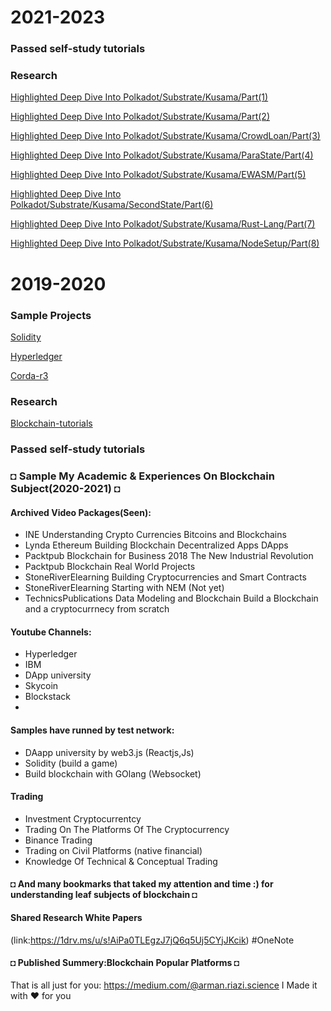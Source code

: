 
# 2021-2023


### Passed self-study tutorials 

### Research
<!-- [Blockchain-tutorials](Blockchain-tutorials.md) -->
 [Highlighted Deep Dive Into Polkadot/Substrate/Kusama/Part(1)](whitepaper.md)

 [Highlighted Deep Dive Into Polkadot/Substrate/Kusama/Part(2)](substrate-framework.md)

 [Highlighted Deep Dive Into Polkadot/Substrate/Kusama/CrowdLoan/Part(3)](crowdloan.md)

 [Highlighted Deep Dive Into Polkadot/Substrate/Kusama/ParaState/Part(4)](parastate.md)

 [Highlighted Deep Dive Into Polkadot/Substrate/Kusama/EWASM/Part(5)](ewasm.md)

 [Highlighted Deep Dive Into Polkadot/Substrate/Kusama/SecondState/Part(6)](secondstate.md)

 [Highlighted Deep Dive Into Polkadot/Substrate/Kusama/Rust-Lang/Part(7)](rust-lang.md)

 [Highlighted Deep Dive Into Polkadot/Substrate/Kusama/NodeSetup/Part(8)](setup.md)

# 2019-2020

### Sample Projects

[Solidity](Solidity.md)

[Hyperledger](Hyperledger.md)

[Corda-r3](Corda-r3.md)

### Research
[Blockchain-tutorials](Blockchain-tutorials.md)

### Passed self-study tutorials 

### ◘ Sample My Academic & Experiences On Blockchain Subject(2020-2021) ◘

#### Archived Video Packages(**Seen**):
- INE Understanding Crypto Currencies Bitcoins and Blockchains
- Lynda Ethereum Building Blockchain Decentralized Apps DApps
- Packtpub Blockchain for Business 2018 The New Industrial Revolution
- Packtpub Blockchain Real World Projects
- StoneRiverElearning Building Cryptocurrencies and Smart Contracts
- StoneRiverElearning Starting with NEM (Not yet)
- TechnicsPublications Data Modeling and Blockchain
Build a Blockchain and a cryptocurrnecy from scratch
#### Youtube Channels:
- Hyperledger
- IBM 
- DApp university
- Skycoin
- Blockstack
-
#### Samples have runned by test network:
- DAapp university by web3.js (Reactjs,Js)
- Solidity (build a game)
- Build blockchain with GOlang (Websocket)
#### Trading
- Investment Cryptocurrentcy
- Trading On The Platforms Of The Cryptocurrency
- Binance Trading
- Trading on Civil Platforms (native financial)
- Knowledge Of Technical & Conceptual Trading
#### ◘ And many bookmarks that taked my attention and time :) for understanding leaf subjects of blockchain ◘
#### Shared Research White Papers
(link:https://1drv.ms/u/s!AiPa0TLEgzJ7jQ6q5Uj5CYjJKcik)
#OneNote

#### ◘ Published Summery:Blockchain Popular Platforms ◘
That is all just for you:
https://medium.com/@arman.riazi.science
I Made it with ❤️ for you


